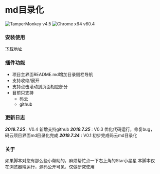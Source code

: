 # md目录化
![TamperMonkey v4.5](https://img.shields.io/badge/TamperMonkey-v4.8-brightgreen.svg) ![Chrome x64 v60.4](https://img.shields.io/badge/Chrome%20x64-v73.0-brightgreen.svg)

### 安装使用

[下载地址](https://greasyfork.org/zh-CN/scripts/387834)

### 插件功能

- 项目主界面README.md增加目录侧栏导航
- 支持收缩/展开
- 支持点击滚动到页面相应部分
- 目前只支持
  - 码云
  - github

### 更新日志

***2019.7.25*** : V0.4 新增支持github
***2019.7.25*** : V0.3 优化代码运行，修复bug，码云项目界面md目录化完成
***2019.7.24*** : V0.1 初步完成码云md目录化

### 关于

如果脚本对您有那么些小帮助的，麻烦帮忙点一下右上角的Star小星星
本脚本仅在浏览器端运行，源码公开可见，仅做研究使用
